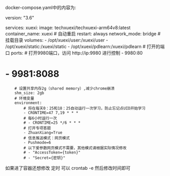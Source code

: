 docker-compose.yaml中的内容为:

version: "3.6"

services:
    xuexi:
        image: techxuexi/techxuexi-arm64v8:latest
        container_name: xuexi
        # 自动重启
        restart: always
        network_mode: bridge
        # 挂载目录
        volumes:
            - /opt/xuexi/user:/xuexi/user
            - /opt/xuexi/static:/xuexi/static
            - /opt/xuexi/pdlearn:/xuexi/pdlearn
        # 打开的端口
        ports:
            # 打开9980端口，访问 http://ip:9980 进行控制
            - 9980:80
#            - 9981:8088
        # 设置共享内存2g（shared memory）,减少chrome崩溃
        shm_size: 2gb
        # 环境变量
        environment:
            # 将在每天0：25和18：25自动运行一次学习，防止忘记点UID开始学习
            - CRONTIME=47 7,19 * * *
            # 每6小时运行一次
            # - CRONTIME=25 */6 * * *
            # 打开专项答题
            - ZhuanXiang=True
            # 信息推送模式：网页模式
            - Pushmode=6
            # 以下爱参数网页模式不需要，其他模式请根据实际情况修改
            # - "AccessToken={token}"
            # - "Secret={密钥}"


如果进了容器还想修改 定时 可以
crontab -e 
然后修改时间即可
